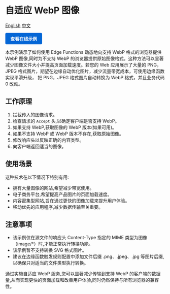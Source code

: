# 自适应 WebP 图像

<div align="left">
  <a title="English" href="README.md">English</a>
  <a title="中文" href="README.zh-CN.md">中文</a>
</div>

<a href="https://edgeone.ai/developer/examples/hub-imageadaptivewebP" style="display: inline-block; background-color: #0366d6; color: white; padding: 8px 16px; text-decoration: none; border-radius: 4px; font-weight: bold;">查看在线示例</a>

本示例演示了如何使用 Edge Functions 动态地向支持 WebP 格式的浏览器提供 WebP 图像,同时为不支持 WebP 的浏览器提供原始图像格式。这种方法可以显著减少图像文件大小并提高页面加载速度。若您的 Web 应用展示了大量的 PNG，JPEG 格式图片，期望在边缘自动优化图片，减少流量带宽成本，可使用边缘函数实现平滑升级， 把 PNG，JPEG 格式图片自动转换为 WebP 格式，并且业务代码 0 改动。

## 工作原理

1. 拦截传入的图像请求。
2. 检查请求的 `Accept` 头,以确定客户端是否支持 WebP。
3. 如果支持 WebP,获取图像的 WebP 版本(如果可用)。
4. 如果不支持 WebP 或 WebP 版本不存在,获取原始图像。
5. 修改响应头以反映正确的内容类型。
6. 向客户端返回适当的图像。

## 使用场景

这种技术在以下情况下特别有用:

- 拥有大量图像的网站,希望减少带宽使用。
- 电子商务平台,希望提高产品图片的页面加载速度。
- 内容密集型网站,旨在通过更快的图像加载来提升用户体验。
- 移动优先的应用程序,减少数据传输至关重要。

## 注意事项

- 该示例仅在源文件的响应头 Content-Type 指定的 MIME 类型为图像（image/*）时,才能正常执行转换功能。
- 该示例暂不支持转换 SVG 格式图片。
- 建议在边缘函数触发规则配置中添加文件后缀 .png、.jpeg、.jpg 等图片后缀,以确保只对适当的文件类型执行转换。

通过实施自适应 WebP 服务,您可以显著减少传输到支持 WebP 的客户端的数据量,从而实现更快的页面加载和改善用户体验,同时仍然保持与所有浏览器的兼容性。